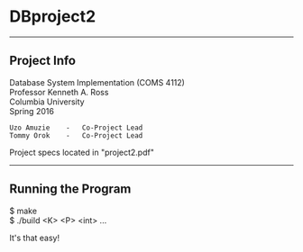# DBproject2

--------------------------
Project Info
--------------------------

Database System Implementation (COMS 4112)  
Professor Kenneth A. Ross  
Columbia University  
Spring 2016  

    Uzo Amuzie    -   Co-Project Lead
    Tommy Orok    -   Co-Project Lead

Project specs located in "project2.pdf"


--------------------------
Running the Program
--------------------------

$ make  
$ ./build \<K\> \<P\> \<int\> ...

It's that easy!

